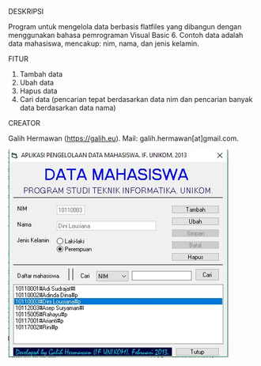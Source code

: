 DESKRIPSI

Program untuk mengelola data berbasis flatfiles yang dibangun dengan menggunakan bahasa pemrograman Visual Basic 6.
Contoh data adalah data mahasiswa, mencakup: nim, nama, dan jenis kelamin.

FITUR
1. Tambah data
2. Ubah data
3. Hapus data
4. Cari data (pencarian tepat berdasarkan data nim dan pencarian banyak data berdasarkan data nama)

CREATOR

Galih Hermawan (https://galih.eu).
Mail: galih.hermawan[at]gmail.com.

![Tampilan Antarmuka](antarmuka.JPG)
